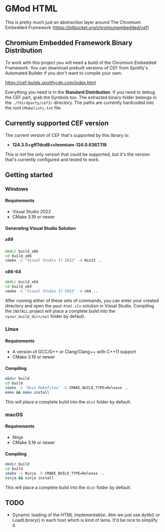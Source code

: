 # GMod HTML
This is pretty much just an abstraction layer around The Chromium Embedded Framework (https://bitbucket.org/chromiumembedded/cef)

## Chromium Embedded Framework Binary Distribution
To work with this project you will need a build of the Chromium Embedded Framework. You can download prebuilt versions of CEF from Spotify's Automated Builder if you don't want to compile your own:

https://cef-builds.spotifycdn.com/index.html

Everything you need is in the **Standard Distribution**. If you need to debug the CEF part, grab the Symbols too. The extracted binary folder belongs in the `./thirdparty/cef3/` directory. The paths are currently hardcoded into the root `CMakelists.txt` file.

## Currently supported CEF version
The current version of CEF that's supported by this library is:

- **124.3.5+gff7dcd8+chromium-124.0.6367.119**

This is not the only version that could be supported, but it's the version that's currently configured and tested to work.

## Getting started
### Windows
#### Requirements
- Visual Studio 2022
- CMake 3.19 or newer
#### Generating Visual Studio Solution
##### x86
```bat
mkdir build_x86
cd build_x86
cmake -G "Visual Studio 17 2022" -A Win32 ..
```
#### x86-64
```bat
mkdir build_x64
cd build_x64
cmake -G "Visual Studio 17 2022" -A x64 ..
```

After running either of these sets of commands, you can enter your created directory and open the `gmod-html.sln` solution in Visual Studio. Compiling the `INSTALL` project will place a complete build into the `<your_build_dir>/out` folder by default.

### Linux
#### Requirements
- A version of GCC/G++ or Clang/Clang++ with C++11 support
- CMake 3.19 or newer

#### Compiling
```sh
mkdir build
cd build
cmake -G "Unix Makefiles" -D CMAKE_BUILD_TYPE=Release ..
make && make install
```

This will place a complete build into the `dist` folder by default.

### macOS
#### Requirements
- Ninja
- CMake 3.19 or newer

#### Compiling
```sh
mkdir build
cd build
cmake -G Ninja -D CMAKE_BUILD_TYPE=Release ..
ninja && ninja install
```

This will place a complete build into the `dist` folder by default.

## TODO
- Dynamic loading of the HTML implementation. Atm we just use dylib() or LoadLibrary() in each host which is kind of lame. It'd be nice to simplify it.
